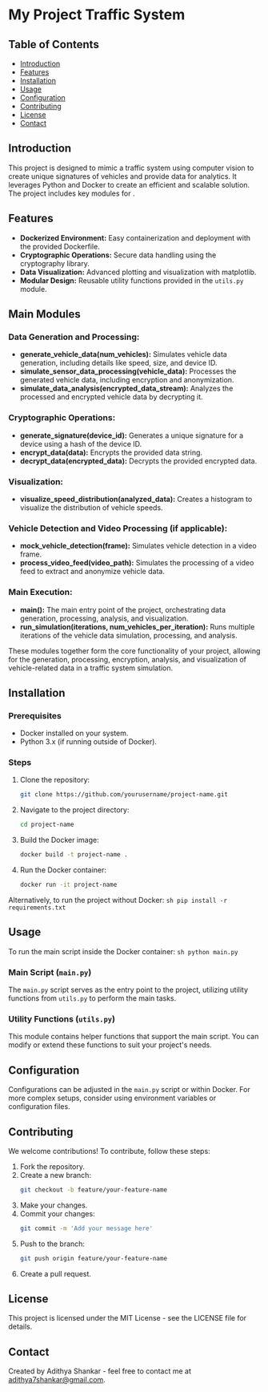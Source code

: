 
# My Project Traffic System

## Table of Contents
- [Introduction](#introduction)
- [Features](#features)
- [Installation](#installation)
- [Usage](#usage)
- [Configuration](#configuration)
- [Contributing](#contributing)
- [License](#license)
- [Contact](#contact)

## Introduction
This project is designed to mimic a traffic system using computer vision to create unique signatures of vehicles and provide data for analytics. It leverages Python and Docker to create an efficient and scalable solution. The project includes key modules for 
.

## Features
- **Dockerized Environment:** Easy containerization and deployment with the provided Dockerfile.
- **Cryptographic Operations:** Secure data handling using the cryptography library.
- **Data Visualization:** Advanced plotting and visualization with matplotlib.
- **Modular Design:** Reusable utility functions provided in the `utils.py` module.

## Main Modules

### Data Generation and Processing:
- **generate_vehicle_data(num_vehicles):** Simulates vehicle data generation, including details like speed, size, and device ID.
- **simulate_sensor_data_processing(vehicle_data):** Processes the generated vehicle data, including encryption and anonymization.
- **simulate_data_analysis(encrypted_data_stream):** Analyzes the processed and encrypted vehicle data by decrypting it.

### Cryptographic Operations:
- **generate_signature(device_id):** Generates a unique signature for a device using a hash of the device ID.
- **encrypt_data(data):** Encrypts the provided data string.
- **decrypt_data(encrypted_data):** Decrypts the provided encrypted data.

### Visualization:
- **visualize_speed_distribution(analyzed_data):** Creates a histogram to visualize the distribution of vehicle speeds.

### Vehicle Detection and Video Processing (if applicable):
- **mock_vehicle_detection(frame):** Simulates vehicle detection in a video frame.
- **process_video_feed(video_path):** Simulates the processing of a video feed to extract and anonymize vehicle data.

### Main Execution:
- **main():** The main entry point of the project, orchestrating data generation, processing, analysis, and visualization.
- **run_simulation(iterations, num_vehicles_per_iteration):** Runs multiple iterations of the vehicle data simulation, processing, and analysis.

These modules together form the core functionality of your project, allowing for the generation, processing, encryption, analysis, and visualization of vehicle-related data in a traffic system simulation.


## Installation

### Prerequisites
- Docker installed on your system.
- Python 3.x (if running outside of Docker).

### Steps
1. Clone the repository:
    ```sh
    git clone https://github.com/yourusername/project-name.git
    ```
2. Navigate to the project directory:
    ```sh
    cd project-name
    ```
3. Build the Docker image:
    ```sh
    docker build -t project-name .
    ```
4. Run the Docker container:
    ```sh
    docker run -it project-name
    ```
Alternatively, to run the project without Docker:
    ```sh
    pip install -r requirements.txt
    ```

## Usage
To run the main script inside the Docker container:
    ```sh
    python main.py
    ```

### Main Script (`main.py`)
The `main.py` script serves as the entry point to the project, utilizing utility functions from `utils.py` to perform the main tasks.

### Utility Functions (`utils.py`)
This module contains helper functions that support the main script. You can modify or extend these functions to suit your project's needs.

## Configuration
Configurations can be adjusted in the `main.py` script or within Docker. For more complex setups, consider using environment variables or configuration files.

## Contributing
We welcome contributions! To contribute, follow these steps:

1. Fork the repository.
2. Create a new branch:
    ```sh
    git checkout -b feature/your-feature-name
    ```
3. Make your changes.
4. Commit your changes:
    ```sh
    git commit -m 'Add your message here'
    ```
5. Push to the branch:
    ```sh
    git push origin feature/your-feature-name
    ```
6. Create a pull request.


## License
This project is licensed under the MIT License - see the LICENSE file for details.

## Contact
Created by Adithya Shankar - feel free to contact me at [adithya7shankar@gmail.com](mailto:adithya7shankar@gmail.com).
